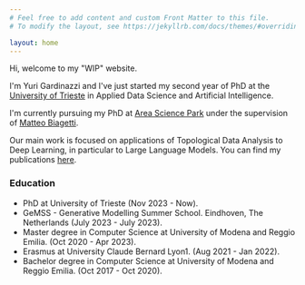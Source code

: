 ```yaml
---
# Feel free to add content and custom Front Matter to this file.
# To modify the layout, see https://jekyllrb.com/docs/themes/#overriding-theme-defaults

layout: home
---
```


Hi, welcome to my "WIP" website.

I'm Yuri Gardinazzi and I've just started my second year of PhD at the [University of Trieste](https://portale.units.it/it) in Applied Data Science and Artificial Intelligence. 

I'm currently pursuing my PhD at [Area Science Park](https://www.areasciencepark.it/) under the supervision of [Matteo Biagetti](https://areasciencepark-rit.gitlab.io/lade/matteo.biagetti/).  

Our main work is focused on applications of Topological Data Analysis to Deep Learning, in particular to Large Language Models. You can find my publications [here](/publications/).


### Education
- PhD at University of Trieste (Nov 2023 - Now).
- GeMSS - Generative Modelling Summer School. Eindhoven, The Netherlands (July 2023 - July 2023).
- Master degree in Computer Science at University of Modena and Reggio Emilia. (Oct 2020 - Apr 2023).
- Erasmus at University Claude Bernard Lyon1. (Aug 2021 - Jan 2022).
- Bachelor degree in Computer Science at University of Modena and Reggio Emilia. (Oct 2017 - Oct 2020).
